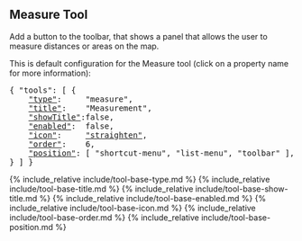 ## Measure Tool

Add a button to the toolbar, that shows a panel that allows the user to measure distances or areas on the map.

This is default configuration for the Measure tool (click on a property name for more information):
<pre>
{ "tools": [ {
    <a href="#type-property"     >"type"</a>:     "measure",
    <a href="#title-property"    >"title"</a>:    "Measurement",
    <a href="#showtitle-property">"showTitle"</a>:false,
    <a href="#enabled-property"  >"enabled"</a>:  false,
    <a href="#icon-property"     >"icon"</a>:     <a href="https://material.io/tools/icons/?icon=help" target="material">"straighten"</a>,
    <a href="#order-property"    >"order"</a>:    6,
    <a href="#position-property" >"position"</a>: [ "shortcut-menu", "list-menu", "toolbar" ],
} ] }
</pre>

{% include_relative include/tool-base-type.md %}
{% include_relative include/tool-base-title.md %}
{% include_relative include/tool-base-show-title.md %}
{% include_relative include/tool-base-enabled.md %}
{% include_relative include/tool-base-icon.md %}
{% include_relative include/tool-base-order.md %}
{% include_relative include/tool-base-position.md %}
